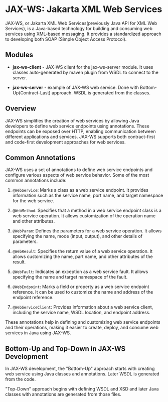 # JAX-WS: Jakarta XML Web Services

JAX-WS, or Jakarta XML Web Services(previously Java API for XML Web Services), is a Java-based technology for building
and consuming web services using
XML-based messaging. It provides a standardized approach to developing both SOAP (Simple Object Access Protocol).

## Modules

- **jax-ws-client** - JAX-WS client for the jax-ws-server module. It uses classes auto-generated by maven plugin from
  WSDL to connect to
  the server.


- **jax-ws-server** - example of JAX-WS web service. Done with Bottom-Up(Contract-Last) approach. WSDL is generated
  from the classes.

## Overview

JAX-WS simplifies the creation of web services by allowing Java developers to define web service endpoints using
annotations. These endpoints can be exposed over HTTP, enabling communication between different applications and
services. JAX-WS supports both contract-first and code-first development approaches for web services.

## Common Annotations

JAX-WS uses a set of annotations to define web service endpoints and configure various aspects of web service behavior.
Some of the most common annotations include:

1. `@WebService`: Marks a class as a web service endpoint. It provides information such as the service name, port name,
   and target namespace for the web service.

2. `@WebMethod`: Specifies that a method in a web service endpoint class is a web service operation. It allows
   customization of the operation name and other attributes.

3. `@WebParam`: Defines the parameters for a web service operation. It allows specifying the name, mode (input, output),
   and other details of parameters.

4. `@WebResult`: Specifies the return value of a web service operation. It allows customizing the name, part name, and
   other attributes of the result.

5. `@WebFault`: Indicates an exception as a web service fault. It allows specifying the name and target namespace of the
   fault.

6. `@WebEndpoint`: Marks a field or property as a web service endpoint reference. It can be used to customize the name
   and address of the endpoint reference.

7. `@WebServiceClient`: Provides information about a web service client, including the service name, WSDL location, and
   endpoint address.

These annotations help in defining and customizing web service endpoints and their operations, making it easier to
create, deploy, and consume web services in Java using JAX-WS.

## Bottom-Up and Top-Down in JAX-WS Development

In JAX-WS development, the "Bottom-Up" approach starts with creating web service using Java classes and annotations.
Later WSDL is generated from the code.

"Top-Down" approach begins with defining WSDL and XSD and later Java classes with annotations are generated from those
files.
